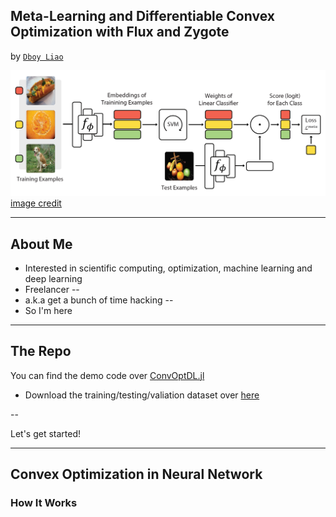 ## Meta-Learning and Differentiable Convex Optimization with Flux and Zygote

by [`Dboy Liao`](https://github.com/dboyliao)

![meta-algorithm](assets/meta_algorithm.png)
[image credit](https://github.com/kjunelee/MetaOptNet)

<div>
<!-- https://github.com/gnab/remark/wiki/Markdown  -->
<!-- https://raw.githubusercontent.com/piever/Remark.jl/master/examples/markdown/src/index.md -->
</div>

---

## About Me

- Interested in scientific computing, optimization, machine learning and deep learning
- Freelancer
--
- a.k.a get a bunch of time hacking
--
- So I'm here

---

## The Repo

You can find the demo code over [ConvOptDL.jl](https://github.com/dboyliao/ConvOptDL.jl)

- Download the training/testing/valiation dataset over [here](https://drive.google.com/file/d/1Vd7br_DJGlaUEbKL0xLNXC0tAx9VuP2W/view?usp=sharing)

--

Let's get started!

---

## Convex Optimization in Neural Network

### How It Works
